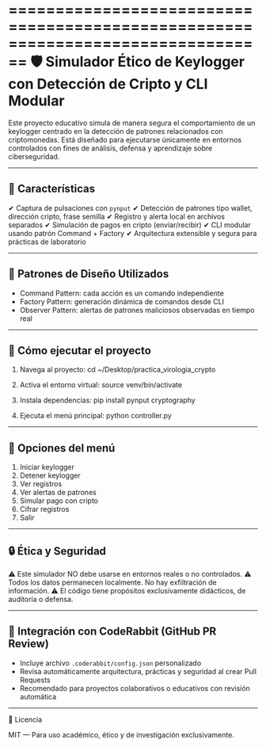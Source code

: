 ================================================================================
🛡️ Simulador Ético de Keylogger con Detección de Cripto y CLI Modular
================================================================================

Este proyecto educativo simula de manera segura el comportamiento de un keylogger
centrado en la detección de patrones relacionados con criptomonedas. Está diseñado
para ejecutarse únicamente en entornos controlados con fines de análisis, defensa
y aprendizaje sobre ciberseguridad.

--------------------------------------------------------------------------------
🎯 Características
--------------------------------------------------------------------------------

✔ Captura de pulsaciones con `pynput`
✔ Detección de patrones tipo wallet, dirección cripto, frase semilla
✔ Registro y alerta local en archivos separados
✔ Simulación de pagos en cripto (enviar/recibir)
✔ CLI modular usando patrón Command + Factory
✔ Arquitectura extensible y segura para prácticas de laboratorio

--------------------------------------------------------------------------------
🧠 Patrones de Diseño Utilizados
--------------------------------------------------------------------------------

- Command Pattern: cada acción es un comando independiente
- Factory Pattern: generación dinámica de comandos desde CLI
- Observer Pattern: alertas de patrones maliciosos observadas en tiempo real

--------------------------------------------------------------------------------
🚀 Cómo ejecutar el proyecto
--------------------------------------------------------------------------------

1. Navega al proyecto:
   cd ~/Desktop/practica_virologia_crypto

2. Activa el entorno virtual:
   source venv/bin/activate

3. Instala dependencias:
   pip install pynput cryptography

4. Ejecuta el menú principal:
   python controller.py

--------------------------------------------------------------------------------
🧪 Opciones del menú
--------------------------------------------------------------------------------

1. Iniciar keylogger
2. Detener keylogger
3. Ver registros
4. Ver alertas de patrones
5. Simular pago con cripto
6. Cifrar registros
0. Salir

--------------------------------------------------------------------------------
🔒 Ética y Seguridad
--------------------------------------------------------------------------------

⚠ Este simulador NO debe usarse en entornos reales o no controlados.
⚠ Todos los datos permanecen localmente. No hay exfiltración de información.
⚠ El código tiene propósitos exclusivamente didácticos, de auditoría o defensa.

--------------------------------------------------------------------------------
🤖 Integración con CodeRabbit (GitHub PR Review)
--------------------------------------------------------------------------------

- Incluye archivo `.coderabbit/config.json` personalizado
- Revisa automáticamente arquitectura, prácticas y seguridad al crear Pull Requests
- Recomendado para proyectos colaborativos o educativos con revisión automática

--------------------------------------------------------------------------------
📜 Licencia

MIT — Para uso académico, ético y de investigación exclusivamente.
